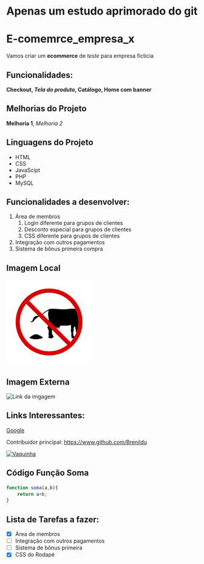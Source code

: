 # Apenas um estudo aprimorado do git
# E-comemrce_empresa_x

Vamos criar um **ecommerce** de *teste* para empresa ficticia

## Funcionalidades:

**Checkout, *Tela do produto*, Catálogo, Home com banner**    

## Melhorias do Projeto

__Melhoria 1__, _Melhoria 2_

## Linguagens do Projeto

 * HTML
 * CSS
 * JavaScipt
 * PHP
 * MySQL

## Funcionalidades a desenvolver:

1. Área de membros
    1. Login diferente para grupos de clientes
    2. Desconto especial para grupos de clientes
    3. CSS diferente para grupos de clientes
2. Integração com outros pagamentos 
3. Sistema de bônus primeira compra

## Imagem Local

![Entrada proibida](img/entrada_proibida.png)

## Imagem Externa

![Link da imgagem](https://img.freepik.com/vetores-premium/icone-de-fezes-de-vaca-proibido-icone-engracado-com-proibicao-de-deixar-coco-de-gado_542399-1880.jpg)

## Links Interessantes:

[Google](https://www.google.com)

Contribuidor principal: https://www.github.com/Brenildu

[![Vaquinha](https://encrypted-tbn0.gstatic.com/images?q=tbn:ANd9GcS-N4sSPH7qh_dcPNblTLA3MDuOlc4yzEqQSA&usqp=CAU)](https://www.github.com/Brenildu)

## Código Função Soma

```javaScript
function soma(a,b){
    return a+b;
}
```

## Lista de Tarefas a fazer:

 - [x] Área de membros
 - [ ] Integração com outros pagamentos 
 - [ ] Sistema de bônus primeira 
 - [x] CSS do Rodapé
